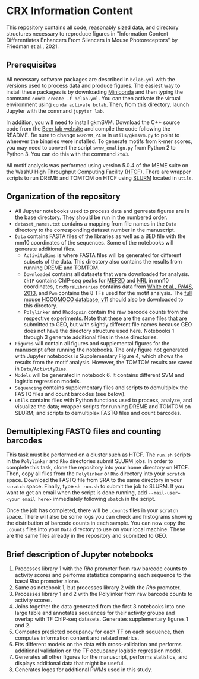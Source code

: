 # CRX Information Content
This repository contains all code, reasonably sized data, and directory structures necessary to reproduce figures in "Information Content Differentiates Enhancers From Silencers in Mouse Photoreceptors" by Friedman et al., 2021.



## Prerequisites
All necessary software packages are described in `bclab.yml` with the versions used to process data and produce figures. The easiest way to install these packages is by downloading  [Miniconda](https://docs.conda.io/en/latest/miniconda.html) and then typing the command `conda create -f bclab.yml`. You can then activate the virtual environment using `conda activate bclab`. Then, from this directory, launch Jupyter with the command `jupyter lab`.

In addition, you will need to install gkmSVM. Download the C++ source code from the [Beer lab website](http://www.beerlab.org/gkmsvm/) and compile the code following the README. Be sure to change `GKMSVM_PATH` in `utils/gkmsvm.py` to point to wherever the binaries were installed. To generate motifs from k-mer scores, you may need to convert the script `svmw_emalign.py` from Python 2 to Python 3. You can do this with the command `2to3`.

All motif analysis was performed using version 5.0.4 of the MEME suite on the WashU High Throughput Computing Facility ([HTCF](http://htcf.wustl.edu/)). There are wrapper scripts to run DREME and TOMTOM on HTCF using [SLURM](https://slurm.schedmd.com/documentation.html) located in `utils`.

## Organization of the repository
* All Jupyter notebooks used to process data and genreate figures are in the base directory. They should be run in the numbered order.
* `dataset_names.txt` contains a mapping from file names in the `Data` directory to the corresponding dataset number in the manuscript.
* `Data` contains FASTA files of the libraries as well as a BED file with the mm10 coordinates of the sequences. Some of the notebooks will generate additional files.
    * `ActivityBins` is where FASTA files will be generated for different subsets of the data. This directory also contains the results from running DREME and TOMTOM.
    * `Downloaded` contains all datasets that were downloaded for analysis. `ChIP` contains ChIP-seq peaks for [MEF2D](http://dx.doi.org/10.1016/j.neuron.2015.02.038) and [NRL](http://dx.doi.org/10.1371/journal.pgen.1002649) in mm10 coordinates, `CrxMpraLibraries` contains data from [White et al., *PNAS*, 2013](http://dx.doi.org/10.1073/pnas.1307449110), and `Pwm` contains the 8 TFs used for the motif analysis. The [full mouse HOCOMOCO database, v11](https://hocomoco11.autosome.ru/) should also be downloaded to this directory.
    * `Polylinker` and `Rhodopsin` contain the raw barcode counts from the respective experiments. Note that these are the same files that are submitted to GEO, but with slightly different file names because GEO does not have the directory structure used here. Notebooks 1 through 3 generate additional files in these directories.
* `Figures` will contain all figures and supplemental figures for the manuscript after running the notebooks. The only figure not generated with Jupyter notebooks is Supplementary Figure 4, which shows the results from the motif analysis. However, the TOMTOM results are saved in `Data/ActivityBins`.
* `Models` will be generated in notebook 6. It contains different SVM and logistic regression models.
* `Sequencing` contains supplementary files and scripts to demultiplex the FASTQ files and count barcodes (see below).
* `utils` contains files with Python functions used to process, analyze, and visualize the data; wrapper scripts for running DREME and TOMTOM on SLURM; and scripts to demultiplex FASTQ files and count barcodes.

## Demultiplexing FASTQ files and counting barcodes
This task must be performed on a cluster such as HTCF. The `run.sh` scripts in the `Polylinker` and `Rho` directories submit SLURM jobs. In order to complete this task, clone the repository into your home directory on HTCF. Then, copy all files from the `Polylinker` or `Rho` directory into your `scratch` space. Download the FASTQ file from SRA to the same directory in your `scratch` space. Finally, type `sh run.sh` to submit the job to SLURM. If you want to get an email when the script is done running, add `--mail-user=<your email here>` immediately following `sbatch` in the script.

Once the job has completed, there will be `.counts` files in your `scratch` space. There will also be some logs you can check and histograms showing the distribution of barcode counts in each sample. You can now copy the `.counts` files into your `Data` directory to use on your local machine. These are the same files already in the repository and submitted to GEO.

## Brief description of Jupyter notebooks
1. Processes library 1 with the *Rho* promoter from raw barcode counts to activity scores and performs statistics comparing each sequence to the basal *Rho* promoter alone.
2. Same as notebook 1, but processes library 2 with the *Rho* promoter.
3. Processes library 1 and 2 with the Polylinker from raw barcode counts to activity scores.
4. Joins together the data generated from the first 3 notebooks into one large table and annotates sequences for their activity groups and overlap with TF ChIP-seq datasets. Generates supplementary figures 1 and 2.
5. Computes predicted occupancy for each TF on each sequence, then computes information content and related metrics.
6. Fits different models on the data with cross-validation and performs additional validation on the TF occupancy logistic regression model.
7. Generates all other figures for the manuscript, performs statistics, and displays additional data that might be useful.
8. Generates logos for additional PWMs used in this study.

